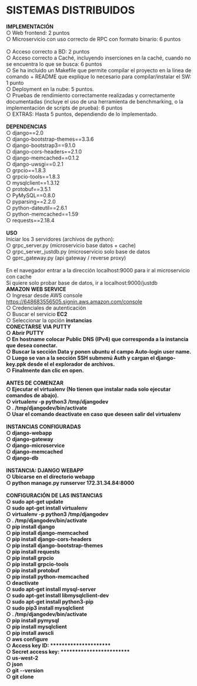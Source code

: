 # SISTEMAS DISTRIBUIDOS
<strong>IMPLEMENTACIÓN</strong>
<br>
○ Web frontend: 2 puntos<br>
○ Microservicio con uso correcto de RPC con formato binario: 6 puntos   <br>  
○ Acceso correcto a BD: 2 puntos <br>
○ Acceso correcto a Caché, incluyendo inserciones en la caché, cuando no se
encuentra lo que se busca: 6 puntos<br>
○ Se ha incluido un Makefile que permite compilar el proyecto en la línea de
comando + README que explique lo necesario para compilar/instalar el SW: 1
punto<br>
○ Deployment en la nube: 5 puntos.<br>
○ Pruebas de rendimiento correctamente realizadas y correctamente
documentadas (incluye el uso de una herramienta de benchmarking, o la
implementación de scripts de prueba): 6 puntos<br>
○ EXTRAS: Hasta 5 puntos, dependiendo de lo implementado.<br>
<br>
<strong>DEPENDENCIAS</strong>
<br>
○ django==2.0<br>
○ django-bootstrap-themes==3.3.6<br>
○ django-bootstrap3==9.1.0<br>
○ django-cors-headers==2.1.0<br>
○ django-memcached==0.1.2<br>
○ django-uwsgi==0.2.1<br>
○ grpcio==1.8.3<br>
○ grpcio-tools==1.8.3<br>
○ mysqlclient==1.3.12<br>
○ protobuf==3.5.1<br>
○ PyMySQL==0.8.0<br>
○ pyparsing==2.2.0<br>
○ python-dateutil==2.6.1<br>
○ python-memcached==1.59<br>
○ requests==2.18.4<br>
<br>
<strong>USO</strong>
<br>
Iniciar los 3 servidores (archivos de python):<br>
○ grpc_server.py (microservicio base datos + cache)<br>
○ grpc_server_justdb.py (microservicio solo base de datos<br>
○ gprc_gateway.py (api gateway / reverse proxy)<br>
<br>
En el navegador entrar a la dirección localhost:9000 para ir al microservicio con cache<br>
Si quiere solo probar base de datos, ir a localhost:9000/justdb<br>
<strong>AMAZON WEB SERVICE</strong>
<br>
○ Ingresar desde AWS console https://648683556505.signin.aws.amazon.com/console<br>
○ Credenciales de autenticación<br>
○ Buscar el servicio <strong>EC2</strong><br>
○ Seleccionar la opción <strong>instancias<strong><br>
<strong>CONECTARSE VIA PUTTY</strong>
<br>
○ Abrir PUTTY<br>
○ En hostname colocar Public DNS (IPv4) que corresponda a la instancia que desea conectar.<br>
○ Buscar la sección Data y ponen <strong>ubuntu</strong> el campo Auto-login user name.<br>
○ Luego se van a la sección SSH submenú Auth y cargan el django-key.ppk desde el el explorador de archivos.<br>
○ Finalmente dan clic en open.<br>
<br>
<strong>ANTES DE COMENZAR</strong>
<br>
○ Ejecutar el virtualenv (No tienen que instalar nada solo ejecutar comandos de abajo).<br>
○ virtualenv -p python3 /tmp/djangodev<br>
○ . /tmp/djangodev/bin/activate<br>
○ Usar el comando deactivate en caso que deseen salir del virtualenv<br>
<br>
<strong>INSTANCIAS CONFIGURADAS</strong>
<br>
○ django-webapp <aplicacion web><br>
○ django-gateway <reverse proxy><br>
○ django-microservice <microservicio db><br>
○ django-memcached <microservicio con memcached><br>
○ django-db <base de datos><br>
<br>
<strong>INSTANCIA: DJANGO WEBAPP</strong>
<br>
○ Ubicarse en el directorio webapp<br>
○ python manage.py runserver 172.31.34.84:8000<br>
<br>
<strong>CONFIGURACIÓN DE LAS INSTANCIAS</strong>
<br>
○ sudo apt-get update<br>
○ sudo apt-get install virtualenv<br>
○ virtualenv -p python3 /tmp/djangodev<br>
○ . /tmp/djangodev/bin/activate<br>
○ pip install django<br>
○ pip install django-memcached<br>
○ pip install django-cors-headers<br>
○ pip install django-bootstrap-themes<br>
○ pip install requests<br>
○ pip install grpcio<br>
○ pip install grpcio-tools<br>
○ pip install protobuf<br>
○ pip install python-memcached<br>
○ deactivate<br>
○ sudo apt-get install mysql-server<br>
○ sudo apt-get install libmysqlclient-dev<br>
○ sudo apt-get install python3-pip<br>
○ sudo pip3 install mysqlclient<br>
○ . /tmp/djangodev/bin/activate<br>
○ pip install pymysql<br>
○ pip install mysqlclient<br>
○ pip install awscli<br>
○ aws configure<br>
○ Access key ID: *********************<br>
○ Secret access key: ************************<br>
○ us-west-2<br>
○ json<br>
○ git --version<br>
○ git clone <repository><br>





